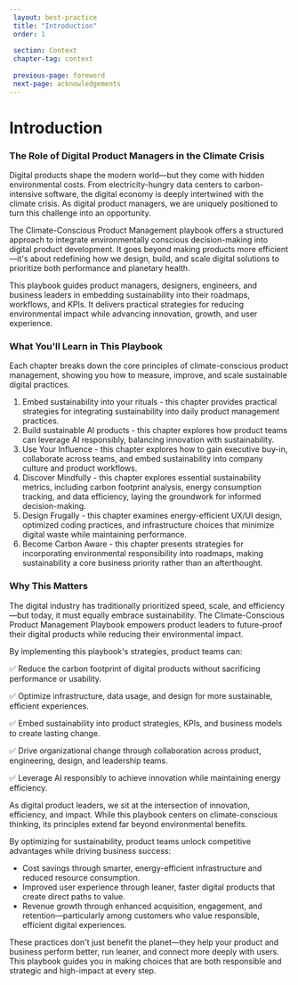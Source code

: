 ```yaml
---
 layout: best-practice
 title: "Introduction"
 order: 1
 
 section: Context
 chapter-tag: context
 
 previous-page: foreword
 next-page: acknowledgements
---
```

 
# Introduction
 
### The Role of Digital Product Managers in the Climate Crisis
 
Digital products shape the modern world—but they come with hidden environmental costs. From electricity-hungry data centers to carbon-intensive software, the digital economy is deeply intertwined with the climate crisis. As digital product managers, we are uniquely positioned to turn this challenge into an opportunity.
 
The Climate-Conscious Product Management playbook offers a structured approach to integrate environmentally conscious decision-making into digital product development. It goes beyond making products more efficient—it's about redefining how we design, build, and scale digital solutions to prioritize both performance and planetary health.
 
This playbook guides product managers, designers, engineers, and business leaders in embedding sustainability into their roadmaps, workflows, and KPIs. It delivers practical strategies for reducing environmental impact while advancing innovation, growth, and user experience.
 
### What You'll Learn in This Playbook
 
Each chapter breaks down the core principles of climate-conscious product management, showing you how to measure, improve, and scale sustainable digital practices.
 
1. Embed sustainability into your rituals - this chapter provides practical strategies for integrating sustainability into daily product management practices.
2. Build sustainable AI products - this chapter explores how product teams can leverage AI responsibly, balancing innovation with sustainability.
3. Use Your Influence - this chapter explores how to gain executive buy-in, collaborate across teams, and embed sustainability into company culture and product workflows.
4. Discover Mindfully - this chapter explores essential sustainability metrics, including carbon footprint analysis, energy consumption tracking, and data efficiency, laying the groundwork for informed decision-making.
5. Design Frugally - this chapter examines energy-efficient UX/UI design, optimized coding practices, and infrastructure choices that minimize digital waste while maintaining performance.
6. Become Carbon Aware - this chapter presents strategies for incorporating environmental responsibility into roadmaps, making sustainability a core business priority rather than an afterthought.
 
### Why This Matters
 
The digital industry has traditionally prioritized speed, scale, and efficiency—but today, it must equally embrace sustainability. The Climate-Conscious Product Management Playbook empowers product leaders to future-proof their digital products while reducing their environmental impact.
 
By implementing this playbook's strategies, product teams can:
 
✅ Reduce the carbon footprint of digital products without sacrificing performance or usability.
 
✅ Optimize infrastructure, data usage, and design for more sustainable, efficient experiences.
 
✅ Embed sustainability into product strategies, KPIs, and business models to create lasting change.
 
✅ Drive organizational change through collaboration across product, engineering, design, and leadership teams.
 
✅ Leverage AI responsibly to achieve innovation while maintaining energy efficiency.
 
As digital product leaders, we sit at the intersection of innovation, efficiency, and impact. While this playbook centers on climate-conscious thinking, its principles extend far beyond environmental benefits. 
 
By optimizing for sustainability, product teams unlock competitive advantages while driving business success:
 
- Cost savings through smarter, energy-efficient infrastructure and reduced resource consumption.
- Improved user experience through leaner, faster digital products that create direct paths to value.
- Revenue growth through enhanced acquisition, engagement, and retention—particularly among customers who value responsible, efficient digital experiences.
 
These practices don't just benefit the planet—they help your product and business perform better, run leaner, and connect more deeply with users. This playbook guides you in making choices that are both responsible and strategic and high-impact at every step.
